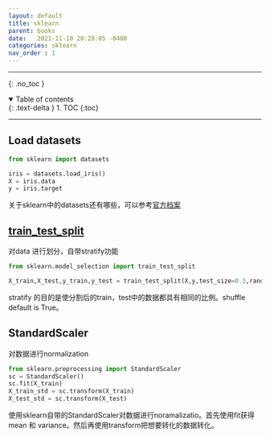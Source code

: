 ```yaml
---
layout: default
title: sklearn
parent: books
date:   2021-11-10 20:28:05 -0400
categories: sklearn
nav_order : 1
---
```


---
{: .no_toc }

<details open markdown="block">
  <summary>
    Table of contents
  </summary>
  {: .text-delta }
1. TOC
{:toc}
</details>

---

## Load datasets

```python
from sklearn import datasets

iris = datasets.load_iris()
X = iris.data
y = iris.target
```

关于sklearn中的datasets还有哪些，可以参考[官方档案](https://scikit-learn.org/stable/datasets.html#datasets)

## [train_test_split](https://scikit-learn.org/stable/modules/generated/sklearn.model_selection.train_test_split.html?highlight=train_test#sklearn.model_selection.train_test_split)

对data 进行划分，自带stratify功能

```python
from sklearn.model_selection import train_test_split

X_train,X_test,y_train,y_test = train_test_split(X,y,test_size=0.3,random_state=1, stratify=y)
```

stratify 的目的是使分割后的train，test中的数据都具有相同的比例。shuffle default is True。

## StandardScaler

对数据进行normalization

```python
from sklearn.preprocessing import StandardScaler
sc = StandardScaler()
sc.fit(X_train)
X_train_std = sc.transform(X_train)
X_test_std = sc.transform(X_test)
```

使用sklearn自带的StandardScaler对数据进行noramalizatio。首先使用fit获得mean 和 variance。然后再使用transform把想要转化的数据转化。


